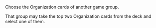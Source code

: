 Choose the Organization cards of another game group.

That group may take the top two Organization cards from the deck and select one of them.
